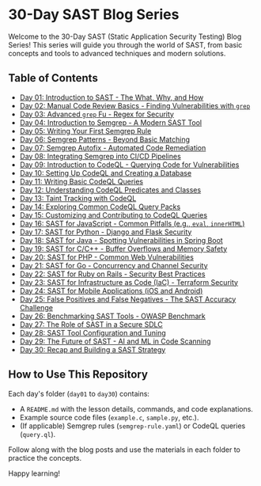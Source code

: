 # 30-Day SAST Blog Series

Welcome to the 30-Day SAST (Static Application Security Testing) Blog Series! This series will guide you through the world of SAST, from basic concepts and tools to advanced techniques and modern solutions.

## Table of Contents

*   [Day 01: Introduction to SAST - The What, Why, and How](./day01/README.md)
*   [Day 02: Manual Code Review Basics - Finding Vulnerabilities with `grep`](./day02/README.md)
*   [Day 03: Advanced `grep` Fu - Regex for Security](./day03/README.md)
*   [Day 04: Introduction to Semgrep - A Modern SAST Tool](./day04/README.md)
*   [Day 05: Writing Your First Semgrep Rule](./day05/README.md)
*   [Day 06: Semgrep Patterns - Beyond Basic Matching](./day06/README.md)
*   [Day 07: Semgrep Autofix - Automated Code Remediation](./day07/README.md)
*   [Day 08: Integrating Semgrep into CI/CD Pipelines](./day08/README.md)
*   [Day 09: Introduction to CodeQL - Querying Code for Vulnerabilities](./day09/README.md)
*   [Day 10: Setting Up CodeQL and Creating a Database](./day10/README.md)
*   [Day 11: Writing Basic CodeQL Queries](./day11/README.md)
*   [Day 12: Understanding CodeQL Predicates and Classes](./day12/README.md)
*   [Day 13: Taint Tracking with CodeQL](./day13/README.md)
*   [Day 14: Exploring Common CodeQL Query Packs](./day14/README.md)
*   [Day 15: Customizing and Contributing to CodeQL Queries](./day15/README.md)
*   [Day 16: SAST for JavaScript - Common Pitfalls (e.g., `eval`, `innerHTML`)](./day16/README.md)
*   [Day 17: SAST for Python - Django and Flask Security](./day17/README.md)
*   [Day 18: SAST for Java - Spotting Vulnerabilities in Spring Boot](./day18/README.md)
*   [Day 19: SAST for C/C++ - Buffer Overflows and Memory Safety](./day19/README.md)
*   [Day 20: SAST for PHP - Common Web Vulnerabilities](./day20/README.md)
*   [Day 21: SAST for Go - Concurrency and Channel Security](./day21/README.md)
*   [Day 22: SAST for Ruby on Rails - Security Best Practices](./day22/README.md)
*   [Day 23: SAST for Infrastructure as Code (IaC) - Terraform Security](./day23/README.md)
*   [Day 24: SAST for Mobile Applications (iOS and Android)](./day24/README.md)
*   [Day 25: False Positives and False Negatives - The SAST Accuracy Challenge](./day25/README.md)
*   [Day 26: Benchmarking SAST Tools - OWASP Benchmark](./day26/README.md)
*   [Day 27: The Role of SAST in a Secure SDLC](./day27/README.md)
*   [Day 28: SAST Tool Configuration and Tuning](./day28/README.md)
*   [Day 29: The Future of SAST - AI and ML in Code Scanning](./day29/README.md)
*   [Day 30: Recap and Building a SAST Strategy](./day30/README.md)

## How to Use This Repository

Each day's folder (`day01` to `day30`) contains:
- A `README.md` with the lesson details, commands, and code explanations.
- Example source code files (`example.c`, `sample.py`, etc.).
- (If applicable) Semgrep rules (`semgrep-rule.yaml`) or CodeQL queries (`query.ql`).

Follow along with the blog posts and use the materials in each folder to practice the concepts.

Happy learning!
